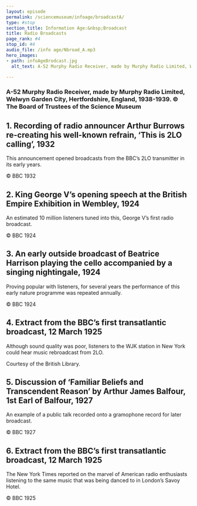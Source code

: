 ```yaml
---
layout: episode
permalink: /sciencemuseum/infoage/broadcastA/
type: #stop
section_title: Information Age:&nbsp;Broadcast
title: Radio Broadcasts
page_rank: #4
stop_id: #4
audio_file: /info age/Nbroad_A.mp3
hero_images:
- path: infoAgeBrodcast.jpg
  alt_text: A-52 Murphy Radio Receiver, made by Murphy Radio Limited, Welwyn Garden City, Hertfordshire, England, 1938-1939. © The Board of Trustees of the Science Museum

---
```


### A-52 Murphy Radio Receiver, made by Murphy Radio Limited, Welwyn Garden City, Hertfordshire, England, 1938-1939. © The Board of Trustees of the Science Museum

## 1. Recording of radio announcer Arthur Burrows re-creating his well-known refrain, ‘This is 2LO calling’, 1932
This announcement opened broadcasts from the BBC’s 2LO transmitter in its early years.

© BBC 1932

## 2. King George V’s opening speech at the British Empire Exhibition in Wembley, 1924
An estimated 10 million listeners tuned into this, George V’s first radio broadcast.

© BBC 1924

## 3. An early outside broadcast of Beatrice Harrison playing the cello accompanied by a singing nightingale, 1924
Proving popular with listeners, for several years the performance of this early nature programme was repeated annually.

© BBC 1924

## 4. Extract from the BBC’s first transatlantic broadcast, 12 March 1925
Although sound quality was poor, listeners to the WJK station in New York could hear music rebroadcast from 2LO.

Courtesy of the British Library.

## 5. Discussion of ‘Familiar Beliefs and Transcendent Reason’ by Arthur James Balfour, 1st Earl of Balfour, 1927  
An example of a public talk recorded onto a gramophone record for later broadcast.

© BBC 1927

## 6. Extract from the BBC’s first transatlantic broadcast, 12 March 1925  
The New York Times reported on the marvel of American radio enthusiasts
listening to the same music that was being danced to in London’s Savoy Hotel.

© BBC 1925
